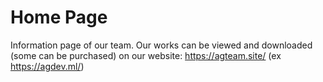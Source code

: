 # Home Page

Information page of our team.
Our works can be viewed and downloaded (some can be purchased) on our website: https://agteam.site/ (ex https://agdev.ml/)
